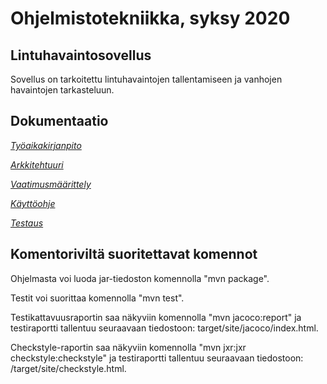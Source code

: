 # Ohjelmistotekniikka, syksy 2020

## Lintuhavaintosovellus

Sovellus on tarkoitettu lintuhavaintojen tallentamiseen ja vanhojen havaintojen tarkasteluun.

## Dokumentaatio

[*Työaikakirjanpito*](https://github.com/juliapalorinne/ot-harjoitustyo/blob/main/Project/documentation/tyoaikakirjanpito.md)

[*Arkkitehtuuri*](https://github.com/juliapalorinne/ot-harjoitustyo/blob/main/Project/documentation/arkkitehtuuri.md)

[*Vaatimusmäärittely*](https://github.com/juliapalorinne/ot-harjoitustyo/blob/main/Project/documentation/vaatimusmaarittely.md)

[*Käyttöohje*](https://github.com/juliapalorinne/ot-harjoitustyo/blob/main/Project/documentation/kayttoohje.md)

[*Testaus*](https://github.com/juliapalorinne/ot-harjoitustyo/blob/main/Project/documentation/testaus.md)


## Komentoriviltä suoritettavat komennot

Ohjelmasta voi luoda jar-tiedoston komennolla "mvn package".

Testit voi suorittaa komennolla "mvn test".

Testikattavuusraportin saa näkyviin komennolla "mvn jacoco:report" ja testiraportti tallentuu seuraavaan tiedostoon:
target/site/jacoco/index.html.

Checkstyle-raportin saa näkyviin komennolla "mvn jxr:jxr checkstyle:checkstyle" ja testiraportti tallentuu seuraavaan tiedostoon:
/target/site/checkstyle.html.

